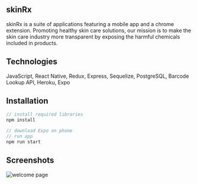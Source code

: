 ## skinRx 
skinRx is a suite of applications featuring a mobile app and a chrome extension. Promoting healthy skin care solutions, our mission is to make the skin care industry more transparent by exposing the harmful chemicals included in products.

## Technologies
JavaScript, React Native, Redux, Express, Sequelize, PostgreSQL, Barcode Lookup API, Heroku, Expo

## Installation

```js
// install required libraries
npm install 

// download Expo on phone
// run app
npm run start 
```


## Screenshots
![welcome page](https://github.com/Capstone-R2D3/skinRx-app/blob/master/skinRx.png)
